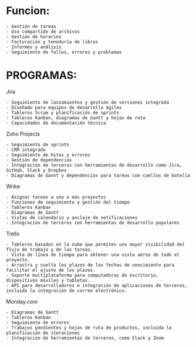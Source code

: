 # Funcion:

    - Gestión de tareas
    - Uso compartido de archivos
    - Gestión de horarios
    - Facturación y teneduría de libros
    - Informes y análisis
    - Seguimiento de fallos, errores y problemas

# PROGRAMAS:

Jira

    - Seguimiento de lanzamientos y gestión de versiones integrada
    - Diseñado para equipos de desarrollo ágiles
    - Tableros Scrum y planificación de sprints
    - Tableros Kanban, diagramas de Gantt y hojas de ruta
    - Capacidades de documentación técnica

Zoho Projects

    - Seguimiento de sprints
    - CRM integrado
    - Seguimiento de hitos y errores
    - Gestión de dependencias
    - Integración de terceros con herramientas de desarrollo como Jira, GitHub, Slack y Dropbox
    - Diagramas de Gannt y dependencias para tareas con cuellos de botella

Wrike

    - Asignar tareas a uno o más proyectos
    - Funciones de seguimiento y gestión del tiempo
    - Tableros Kanban
    - Diagramas de Gantt
    - Vistas de calendario y anclaje de notificaciones
    - Integración de terceros con herramientas de desarrollo populares

Trello

    - Tableros basados en la nube que permiten una mayor visibilidad del flujo de trabajo y de las tareas.
    - Vista de línea de tiempo para obtener una vista aérea de todo el proyecto.
    - Arrastra y suelta los plazos de las fechas de vencimiento para facilitar el ajuste de los plazos.
    - Soporte multiplataforma para computadoras de escritorio, dispositivos móviles y tabletas.
    - API para desarrolladores e integración de aplicaciones de terceros, incluida la integración de correo electrónico.

Monday.com

    - Diagramas de Gantt
    - Tableros Kanban
    - Seguimiento de errores
    - Trabajos pendientes y hojas de ruta de productos, incluida la planificación de iteraciones
    - Integración de herramientas de terceros, como Slack y Zoom